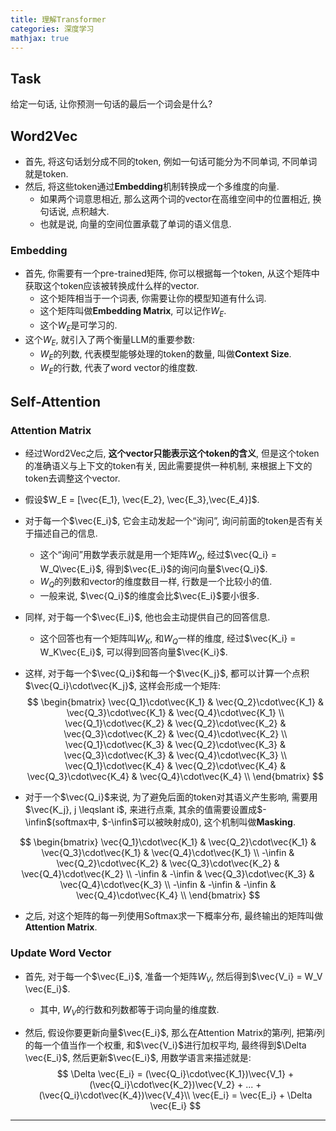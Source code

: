 ```yaml
---
title: 理解Transformer
categories: 深度学习
mathjax: true
---
```




## Task

给定一句话, 让你预测一句话的最后一个词会是什么?

## Word2Vec

* 首先, 将这句话划分成不同的token, 例如一句话可能分为不同单词, 不同单词就是token.
* 然后, 将这些token通过**Embedding**机制转换成一个多维度的向量.
  * 如果两个词意思相近, 那么这两个词的vector在高维空间中的位置相近, 换句话说, 点积越大.
  * 也就是说, 向量的空间位置承载了单词的语义信息.



### Embedding

* 首先, 你需要有一个pre-trained矩阵, 你可以根据每一个token, 从这个矩阵中获取这个token应该被转换成什么样的vector.
  * 这个矩阵相当于一个词表, 你需要让你的模型知道有什么词.
  * 这个矩阵叫做**Embedding Matrix**, 可以记作$W_E$​​.
  * 这个$W_E$是可学习的.
* 这个$W_E$, 就引入了两个衡量LLM的重要参数:
  * $W_E$的列数, 代表模型能够处理的token的数量, 叫做**Context Size**.
  * $W_E$​的行数, 代表了word vector的维度数.



## Self-Attention



### Attention Matrix

* 经过Word2Vec之后, **这个vector只能表示这个token的含义**, 但是这个token的准确语义与上下文的token有关, 因此需要提供一种机制, 来根据上下文的token去调整这个vector.

* 假设$W_E = [\vec{E_1}, \vec{E_2}, \vec{E_3},\vec{E_4}]$.

* 对于每一个$\vec{E_i}$, 它会主动发起一个“询问”, 询问前面的token是否有关于描述自己的信息.

  * 这个“询问”用数学表示就是用一个矩阵$W_Q$, 经过$\vec{Q_i} = W_Q\vec{E_i}$, 得到$\vec{E_i}$的询问向量$\vec{Q_i}$​.
  * $W_Q$的列数和vector的维度数目一样, 行数是一个比较小的值.
  * 一般来说, $\vec{Q_i}$的维度会比$\vec{E_i}$要小很多.

* 同样, 对于每一个$\vec{E_i}$, 他也会主动提供自己的回答信息.

  * 这个回答也有一个矩阵叫$W_K$, 和$W_Q$一样的维度, 经过$\vec{K_i} = W_K\vec{E_i}$, 可以得到回答向量$\vec{K_i}$.

* 这样, 对于每一个$\vec{Q_i}$和每一个$\vec{K_j}$, 都可以计算一个点积$\vec{Q_i}\cdot\vec{K_j}$, 这样会形成一个矩阵:
  $$
  \begin{bmatrix}
  \vec{Q_1}\cdot\vec{K_1} & \vec{Q_2}\cdot\vec{K_1} & \vec{Q_3}\cdot\vec{K_1} & \vec{Q_4}\cdot\vec{K_1} \\
  \vec{Q_1}\cdot\vec{K_2} & \vec{Q_2}\cdot\vec{K_2} & \vec{Q_3}\cdot\vec{K_2} & \vec{Q_4}\cdot\vec{K_2} \\
  \vec{Q_1}\cdot\vec{K_3} & \vec{Q_2}\cdot\vec{K_3} & \vec{Q_3}\cdot\vec{K_3} & \vec{Q_4}\cdot\vec{K_3} \\
  \vec{Q_1}\cdot\vec{K_4} & \vec{Q_2}\cdot\vec{K_4} & \vec{Q_3}\cdot\vec{K_4} & \vec{Q_4}\cdot\vec{K_4} \\
  \end{bmatrix}
  $$
  
* 对于一个$\vec{Q_i}$来说, 为了避免后面的token对其语义产生影响, 需要用$\vec{K_j}, j \leqslant i$, 来进行点乘, 其余的值需要设置成$-\infin$(softmax中, $-\infin$可以被映射成0), 这个机制叫做**Masking**.

$$
\begin{bmatrix}
\vec{Q_1}\cdot\vec{K_1} & \vec{Q_2}\cdot\vec{K_1} & \vec{Q_3}\cdot\vec{K_1} & \vec{Q_4}\cdot\vec{K_1} \\
-\infin & \vec{Q_2}\cdot\vec{K_2} & \vec{Q_3}\cdot\vec{K_2} & \vec{Q_4}\cdot\vec{K_2} \\
-\infin & -\infin & \vec{Q_3}\cdot\vec{K_3} & \vec{Q_4}\cdot\vec{K_3} \\
-\infin & -\infin & -\infin & \vec{Q_4}\cdot\vec{K_4} \\
\end{bmatrix}
$$

* 之后, 对这个矩阵的每一列使用Softmax求一下概率分布, 最终输出的矩阵叫做**Attention Matrix**.



### Update Word Vector

* 首先, 对于每一个$\vec{E_i}$, 准备一个矩阵$W_V$, 然后得到$\vec{V_i} = W_V \vec{E_i}$.

  * 其中, $W_V$的行数和列数都等于词向量的维度数.

* 然后, 假设你要更新向量$\vec{E_i}$, 那么在Attention Matrix的第$i$列, 把第$i$列的每一个值当作一个权重, 和$\vec{V_i}$进行加权平均, 最终得到$\Delta \vec{E_i}$, 然后更新$\vec{E_i}$, 用数学语言来描述就是:
  $$
  \Delta \vec{E_i} = (\vec{Q_i}\cdot\vec{K_1})\vec{V_1} + (\vec{Q_i}\cdot\vec{K_2})\vec{V_2} + ... + (\vec{Q_i}\cdot\vec{K_4})\vec{V_4}\\
  \vec{E_i} = \vec{E_i} + \Delta \vec{E_i}
  $$
  



---

